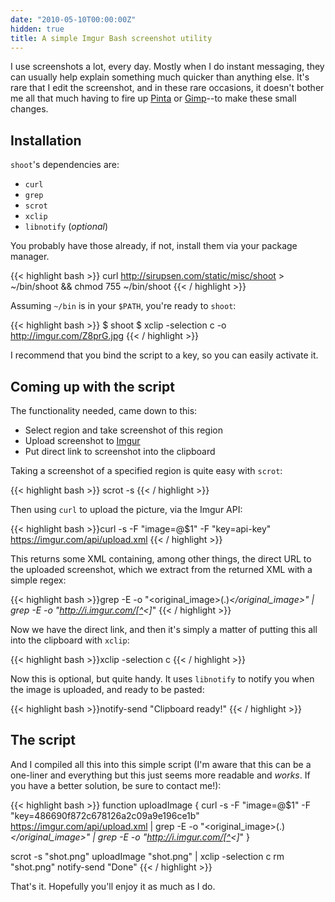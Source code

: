 ```yaml
---
date: "2010-05-10T00:00:00Z"
hidden: true
title: A simple Imgur Bash screenshot utility
---
```


I use screenshots a lot, every day. Mostly when I do instant messaging, they can usually help explain something much quicker than anything else. It's rare that I edit the screenshot, and in these rare occasions, it doesn't bother me all that much having to fire up [Pinta](http://pinta-project.com/) or [Gimp](http://www.gimp.org/)--to make these small changes.

## Installation

`shoot`'s dependencies are: 

* `curl`
* `grep`
* `scrot` 
* `xclip`
* `libnotify` (*optional*)

You probably have those already, if not, install them via your package manager.

{{< highlight bash >}}
curl http://sirupsen.com/static/misc/shoot > ~/bin/shoot && chmod 755 ~/bin/shoot
{{< / highlight >}}

Assuming `~/bin` is in your `$PATH`, you're ready to `shoot`:

{{< highlight bash >}}
$ shoot
$ xclip -selection c -o
http://imgur.com/Z8prG.jpg
{{< / highlight >}}

I recommend that you bind the script to a key, so you can easily activate it.

## Coming up with the script

The functionality needed, came down to this:

* Select region and take screenshot of this region
* Upload screenshot to [Imgur](http://imgur.com)
* Put direct link to screenshot into the clipboard

Taking a screenshot of a specified region is quite easy with `scrot`:

{{< highlight bash >}}
scrot -s
{{< / highlight >}}

Then using `curl` to upload the picture, via the Imgur API:

{{< highlight bash >}}curl -s -F "image=@$1" -F "key=api-key" \
https://imgur.com/api/upload.xml {{< / highlight >}}

This returns some XML containing, among other things, the direct URL to the uploaded screenshot, which we extract from the returned XML with a simple regex:

{{< highlight bash >}}grep -E -o "<original_image>(.)*</original_image>" | \
grep -E -o "http://i.imgur.com/[^<]*" {{< / highlight >}}

Now we have the direct link, and then it's simply a matter of putting this all into the clipboard with `xclip`:

{{< highlight bash >}}xclip -selection c {{< / highlight >}}

Now this is optional, but quite handy. It uses `libnotify` to notify you when the image is uploaded, and ready to be pasted:

{{< highlight bash >}}notify-send "Clipboard ready!" {{< / highlight >}}

## The script

And I compiled all this into this simple script (I'm aware that this can be a one-liner and everything but this just seems more readable and *works*. If you have a better solution, be sure to contact me!):

{{< highlight bash >}}
function uploadImage {
  curl -s -F "image=@$1" -F "key=486690f872c678126a2c09a9e196ce1b" https://imgur.com/api/upload.xml | grep -E -o "<original_image>(.)*</original_image>" | grep -E -o "http://i.imgur.com/[^<]*"
}

scrot -s "shot.png" 
uploadImage "shot.png" | xclip -selection c
rm "shot.png"
notify-send "Done"
{{< / highlight >}}

That's it. Hopefully you'll enjoy it as much as I do.
